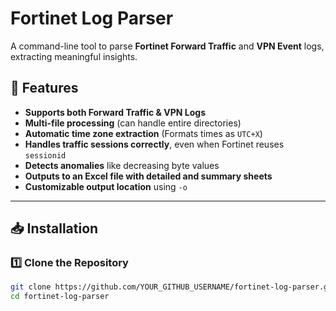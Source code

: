 # Fortinet Log Parser

A command-line tool to parse **Fortinet Forward Traffic** and **VPN Event** logs, extracting meaningful insights.

## 🚀 Features

- **Supports both Forward Traffic & VPN Logs**
- **Multi-file processing** (can handle entire directories)
- **Automatic time zone extraction** (Formats times as `UTC+X`)
- **Handles traffic sessions correctly**, even when Fortinet reuses `sessionid`
- **Detects anomalies** like decreasing byte values
- **Outputs to an Excel file with detailed and summary sheets**
- **Customizable output location** using `-o`

---

## 📥 Installation

### **1️⃣ Clone the Repository**
```bash
git clone https://github.com/YOUR_GITHUB_USERNAME/fortinet-log-parser.git
cd fortinet-log-parser

